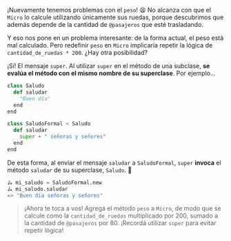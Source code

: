 ¡Nuevamente tenemos problemas con el `peso`! :tired_face: No alcanza con que el `Micro` lo calcule utilizando únicamente sus ruedas, porque descubrimos que además depende de la cantidad de `@pasajeros` que esté trasladando.

Y eso nos pone en un problema interesante: de la forma actual, el peso está mal calculado. Pero redefinir `peso` en `Micro` implicaría repetir la lógica de `cantidad_de_ruedas * 200`. ¿Hay otra posibilidad?

¡Sí! El mensaje `super`. Al utilizar `super` en el método de una subclase, **se evalúa el método con el mismo nombre de su superclase**. Por ejemplo...

```python
class Saludo
  def saludar
    "Buen día"
  end
end

class SaludoFormal < Saludo
  def saludar
    super + " señoras y señores"
  end
end
```

De esta forma, al enviar el mensaje `saludar` a `SaludoFormal`, `super` **invoca** el método `saludar` de su superclase, `Saludo`. :wave:

```python
ム mi_saludo = SaludoFormal.new
ム mi_saludo.saludar
=> "Buen día señoras y señores"
```

> ¡Ahora te toca a vos! Agregá el método `peso` a `Micro`, de modo que se calcule como la `cantidad_de_ruedas` multiplicado por 200, sumado a la cantidad de `@pasajeros` por 80. ¡Recordá utilizar `super` para evitar repetir lógica!
